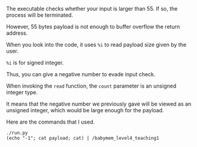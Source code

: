 The executable checks whether your input is larger than 55.
If so, the process will be terminated.

However, 55 bytes payload is not enough to buffer overflow the return address.

When you look into the code, it uses `%i` to read payload size given by the user.

`%i` is for signed integer.

Thus, you can give a negative number to evade input check.

When invoking the `read` function, the `count` parameter is an unsigned integer type.

It means that the negative number we previously gave will be viewed as an unsigned integer, which would be large enough for the payload.

Here are the commands that I used.

```
./run.py
(echo "-1"; cat payload; cat) | /babymem_level4_teaching1
```
